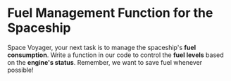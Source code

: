 # Fuel Management Function for the Spaceship

Space Voyager, your next task is to manage the spaceship's **fuel consumption**. Write a function in our code to control the **fuel levels** based on the **engine's status**. Remember, we want to save fuel whenever possible!